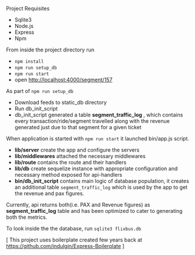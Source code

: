 Project Requisites
* Sqlite3
* Node.js
* Express
* Npm
 
From inside the project directory run 
* `npm install`
* `npm run setup_db`
* `npm run start`
* open [http://localhost:4000/segment/157](http://localhost:4000/segment/157)


As part of `npm run setup_db`
* Download feeds to static_db directory
* Run db_init_script
* db_init_script generated a table **segment_traffic_log** , which contains every transaction/ride/segment travelled along with the revenue generated just due to that segment for a given ticket

When application is started with `npm run start` it launched bin/app.js script.
* **lib/server** create the app and configure the servers
* **lib/middlewares** attached the necessary middlewares
* **lib/route** contains the route and their handlers
* **lib/db** create sequelize instance with appropriate configuration and necessary method exposed for api-handlers
* **bin/db_init_script** contains main logic of database population, it creates an additional table `segment_traffic_log` which is used by the app to get the revenue and pax figures.

Currently, api returns both(i.e. PAX and Revenue figures) as **segment_traffic_log** table and has been optimized to cater to generating both the metrics.

To look inside the the database, run `sqlite3 flixbus.db`


[ This project uses boilerplate created few years back at https://github.com/indulgin/Express-Boilerplate ]
